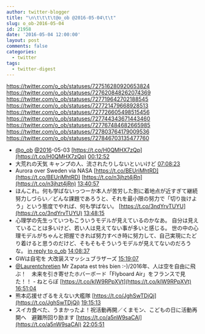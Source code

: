 ```yaml
---
author: twitter-blogger
title: "\n\t\t\t\t@o_ob @2016-05-04\t\t"
slug: o_ob-2016-05-04
id: 21958
date: '2016-05-04 12:00:00'
layout: post
comments: false
categories:
  - twitter
tags:
  - twitter-digest
---
```


https://twitter.com/o_ob/statuses/727516280920653824 https://twitter.com/o_ob/statuses/727620848262074369 https://twitter.com/o_ob/statuses/727719642702188545 https://twitter.com/o_ob/statuses/727721479668928513 https://twitter.com/o_ob/statuses/727726605498515456 https://twitter.com/o_ob/statuses/727744343671443460 https://twitter.com/o_ob/statuses/727767484682665985 https://twitter.com/o_ob/statuses/727803764179009536 https://twitter.com/o_ob/statuses/727846703135477760  

*   [@o_ob](https://twitter.com/o_ob) [@2016](https://twitter.com/2016)-05-03 [https://t.co/H0QMHX7zQp](https://t.co/H0QMHX7zQp) [00:12:52](https://twitter.com/o_ob/statuses/727516280920653824)
*   大荒れの天気 キャンプの人、流されたりしないといいけど [07:08:23](https://twitter.com/o_ob/statuses/727620848262074369)
*   Aurora over Sweden via NASA [https://t.co/BEUriMhtRD](https://t.co/BEUriMhtRD) [https://t.co/n3jhzt4jRn](https://t.co/n3jhzt4jRn) [13:40:57](https://twitter.com/o_ob/statuses/727719642702188545)
*   ほんこれ。何も学ばないっつーか本人が苦労した割に着地点が近すぎて継続努力しづらい／どんな課題であろうと、それを最小限の努力で「切り抜けよう」という態度でやれば、何も学ばない。 [https://t.co/3ndYrvTUYU](https://t.co/3ndYrvTUYU) [13:48:15](https://twitter.com/o_ob/statuses/727721479668928513)
*   心理学の先生っていつもこういうモデルが見えているのかなあ。 自分は見えていることは多いけど、若い人は見えてない事が多いと感じる。 世の中の心理モデルがちゃんと把握できれば努力すべき時に努力して、自己実現にたどり着けると思うのだけど、そもそもそういうモデルが見えてないのだろうな。 [in reply to o_ob](https://twitter.com/o_ob/statuses/727721479668928513) [14:08:37](https://twitter.com/o_ob/statuses/727726605498515456)
*   GWは自宅を 大改装スマッシュブラザーズ [15:19:07](https://twitter.com/o_ob/statuses/727744343671443460)
*   [@Laurentchretien](https://twitter.com/Laurentchretien) Mr Zapata est très bien :-)/2016年、人は空を自由に飛ぶ！　未来を引き寄せたホバーボード「Flyboard Air」をフランスで見た！！ - ねとらぼ [https://t.co/kIW9RPpXVt](https://t.co/kIW9RPpXVt) [16:51:04](https://twitter.com/o_ob/statuses/727767484682665985)
*   熊本応援せざるをえない大艦隊 [https://t.co/JghSwTDjQj](https://t.co/JghSwTDjQj) [19:15:13](https://twitter.com/o_ob/statuses/727803764179009536)
*   スイカ食べた、うまかったよ！祝活動再開／くまモン、こどもの日に活動再開へ　避難所回り励ます [https://t.co/a5nW9saCAl](https://t.co/a5nW9saCAl) [22:05:51](https://twitter.com/o_ob/statuses/727846703135477760)